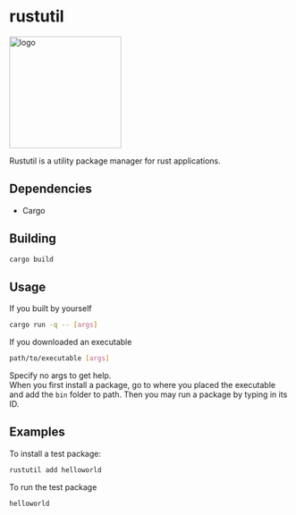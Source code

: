 # rustutil

<img width="200" alt="logo" src="https://github.com/rustutil/.github/assets/62805599/81ddd70d-be1a-41bb-a0c1-902d22784832"/>

Rustutil is a utility package manager for rust applications.

## Dependencies

- Cargo

## Building

```sh
cargo build
```

## Usage

If you built by yourself

```sh
cargo run -q -- [args]
```

If you downloaded an executable

```sh
path/to/executable [args]
```

Specify no args to get help.  
When you first install a package, go to where you placed the executable and add the `bin` folder to path. Then you may run a package by typing in its ID.

## Examples

To install a test package:

```sh
rustutil add helloworld
```

To run the test package

```sh
helloworld
```
